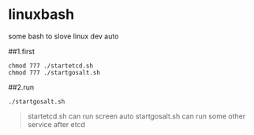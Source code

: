 # linuxbash
some bash to slove linux dev auto 

##1.first 
```
chmod 777 ./startetcd.sh 
chmod 777 ./startgosalt.sh 
```

##2.run 
```
./startgosalt.sh
```


>startetcd.sh can run screen auto 
>startgosalt.sh can run some other service after etcd


